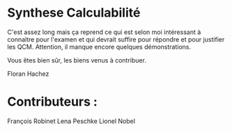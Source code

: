 Synthese Calculabilité
======================

C'est assez long mais ça reprend ce qui est selon moi intéressant à connaitre
pour l'examen et qui devrait suffire pour répondre et pour justifier les QCM.
Attention, il manque encore quelques démonstrations.

Vous êtes bien sûr, les biens venus à contribuer.

Floran Hachez

Contributeurs :
===============

François Robinet
Lena Peschke
Lionel Nobel

